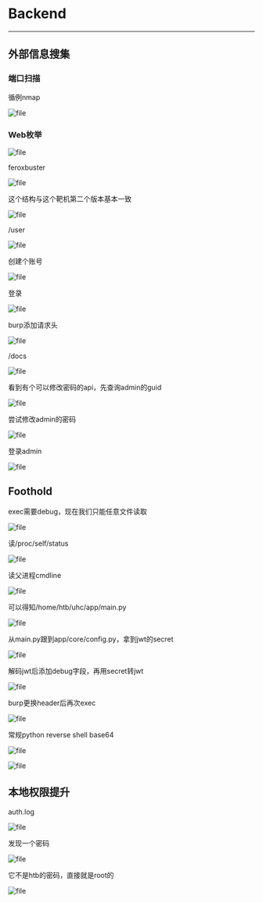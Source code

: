 # Backend


---

## 外部信息搜集

### 端口扫描

循例nmap

![file](https://blog.apt250.zip/wp-content/uploads/2024/01/7b77dd68-6b77-9862-2ea9-3daf366d12db.png)

### Web枚举

![file](https://blog.apt250.zip/wp-content/uploads/2024/01/e2a7a72c-86cc-ccf3-b791-cfea37fbc80a.png)

feroxbuster

![file](https://blog.apt250.zip/wp-content/uploads/2024/01/9077dfda-88fe-3ad4-02b7-609c85102cf5.png)

这个结构与这个靶机第二个版本基本一致

![file](https://blog.apt250.zip/wp-content/uploads/2024/01/2715ccb1-2619-f598-978a-455faf21d254.png)

/user

![file](https://blog.apt250.zip/wp-content/uploads/2024/01/30902d0a-1d72-cbf3-602d-3fd0689e22d5.png)

创建个账号

![file](https://blog.apt250.zip/wp-content/uploads/2024/01/28812525-55ca-e3bb-d032-21feef42b460.png)

登录

![file](https://blog.apt250.zip/wp-content/uploads/2024/01/e9db4a3d-2947-ae7e-6373-deb926d7a6f7.png)

burp添加请求头

![file](https://blog.apt250.zip/wp-content/uploads/2024/01/b806cf04-7172-fdd0-98a8-227bc545b398.png)

/docs

![file](https://blog.apt250.zip/wp-content/uploads/2024/01/79b1631e-04b4-aea6-9dba-2a25e80b9c65.png)

看到有个可以修改密码的api，先查询admin的guid

![file](https://blog.apt250.zip/wp-content/uploads/2024/01/11f4cdfe-467c-a29c-0140-9e9a3f91b134.png)

尝试修改admin的密码

![file](https://blog.apt250.zip/wp-content/uploads/2024/01/8a1e694b-cc16-96a7-1304-6def140de386.png)

登录admin

![file](https://blog.apt250.zip/wp-content/uploads/2024/01/8894df6a-1971-4083-a6ce-2893f674c5f5.png)

## Foothold

exec需要debug，现在我们只能任意文件读取

![file](https://blog.apt250.zip/wp-content/uploads/2024/01/766f0513-583e-0fb3-97e0-575d05696512.png)

读/proc/self/status

![file](https://blog.apt250.zip/wp-content/uploads/2024/01/396f66aa-5258-2373-5f80-ba16421a0deb.png)

读父进程cmdline

![file](https://blog.apt250.zip/wp-content/uploads/2024/01/094c1da9-24f6-2435-b3b3-a43257fb9b6b.png)

可以得知/home/htb/uhc/app/main.py

![file](https://blog.apt250.zip/wp-content/uploads/2024/01/5c2a0ea9-6cd6-4bac-8095-7b278fd6f977.png)

从main.py跟到app/core/config.py，拿到jwt的secret

![file](https://blog.apt250.zip/wp-content/uploads/2024/01/131d285b-83f7-97fa-a387-07769fd8b3c9.png)

解码jwt后添加debug字段，再用secret转jwt

![file](https://blog.apt250.zip/wp-content/uploads/2024/01/fb4131ff-3839-0274-449f-a5381c1a65bf.png)

burp更换header后再次exec

![file](https://blog.apt250.zip/wp-content/uploads/2024/01/e212862b-d9c2-0820-ed9c-0f9904161180.png)

常规python reverse shell base64

![file](https://blog.apt250.zip/wp-content/uploads/2024/01/bd564ba5-4f09-9972-d8ad-8795e94b9223.png)

![file](https://blog.apt250.zip/wp-content/uploads/2024/01/a2543b06-3dfa-7178-121f-6f42f9fe2b9a.png)

## 本地权限提升

auth.log

![file](https://blog.apt250.zip/wp-content/uploads/2024/01/8ad259de-d637-0400-1f5b-925c5f4c7af5.png)

发现一个密码

![file](https://blog.apt250.zip/wp-content/uploads/2024/01/a09829d3-7aac-2a1e-38cd-2d7fec04f892.png)

它不是htb的密码，直接就是root的

![file](https://blog.apt250.zip/wp-content/uploads/2024/01/2857fa27-5311-90b3-82aa-5a12d3c05c97.png)
